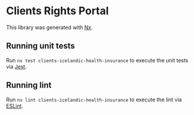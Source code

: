 # Clients Rights Portal

This library was generated with [Nx](https://nx.dev).

## Running unit tests

Run `nx test clients-icelandic-health-insurance` to execute the unit tests via [Jest](https://jestjs.io).

## Running lint

Run `nx lint clients-icelandic-health-insurance` to execute the lint via [ESLint](https://eslint.org/).
